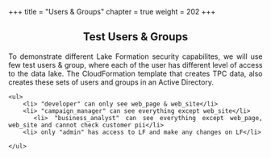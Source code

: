 +++
title = "Users & Groups"
chapter = true
weight = 202
+++

<div style="text-align: justify">
    <center><h2>Test Users & Groups</h2></center>
    To demonstrate different Lake Formation security capabilites, we will use few test users & group, where each of the
    user has different level of access to the data lake. The CloudFormation template that creates TPC data, also creates
    these sets of users and groups in an Active Directory.

    <ul>
        <li> "developer" can only see web_page & web_site</li>
        <li> "campaign_manager" can see everything except web_site</li>
        <li> "business_analyst" can see everything except web_page, web_site and cannot check customer pii</li>
        <li> only "admin" has access to LF and make any changes on LF</li>

    </ul>
</div>